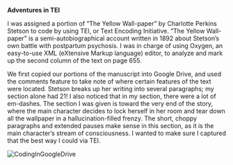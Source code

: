 **Adventures in TEI**

I was assigned a portion of “The Yellow Wall-paper” by Charlotte Perkins Stetson to code by using TEI, or Text Encoding Initiative. “The Yellow Wall-paper” is a semi-autobiographical account written in 1892 about Stetson’s own battle with postpartum psychosis. I was in charge of using Oxygen, an easy-to-use XML (eXtensive Markup language) editor, to analyze and mark up the second column of the text on page 655.

We first copied our portions of the manuscript into Google Drive, and used the comments feature to take note of where certain features of the text were located. Stetson breaks up her writing into several paragraphs; my section alone had 21! I also noticed that in my section, there were a lot of em-dashes. The section I was given is toward the very end of the story, where the main character decides to lock herself in her room and tear down all the wallpaper in a hallucination-filled frenzy. The short, choppy paragraphs and extended pauses make sense in this section, as it is the main character’s stream of consciousness. I wanted to make sure I captured that the best way I could via TEI. 

![CodingInGoogleDrive](teagan-mauck.github.io/images/GoogleDriveSS.png) 
